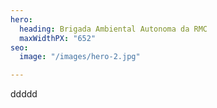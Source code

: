 ```yaml
---
hero:
  heading: Brigada Ambiental Autonoma da RMC
  maxWidthPX: "652"
seo:
  image: "/images/hero-2.jpg"

---
```

ddddd